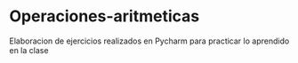 # Operaciones-aritmeticas
Elaboracion de ejercicios realizados en Pycharm para practicar lo aprendido en la clase
